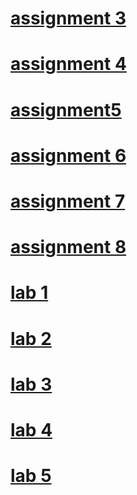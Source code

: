 # [assignment 3](https://github.com/manishshresth-19/wt-lab-assignment/tree/master/Assignment/Assignment3)
# [assignment 4](https://github.com/manishshresth-19/wt-lab-assignment/tree/master/Assignment/Assignment4)
# [assignment5](https://shresthamanish2003.com.np)
# [assignment 6](https://github.com/manishshresth-19/wt-lab-assignment/tree/master/Assignment/assignment%206)
# [assignment 7](https://github.com/manishshresth-19/wt-lab-assignment/tree/master/Assignment/Assignment7)
# [assignment 8](https://github.com/manishshresth-19/wt-lab-assignment/tree/master/Assignment/Assignment8)
# [lab 1](https://github.com/manishshresth-19/wt-lab-assignment/tree/master/Lab/lab%201)
# [lab 2](https://github.com/manishshresth-19/wt-lab-assignment/tree/master/Lab/lab%202)
# [lab 3](https://github.com/manishshresth-19/wt-lab-assignment/tree/master/Lab/lab%203)
# [lab 4](https://github.com/manishshresth-19/wt-lab-assignment/tree/master/Lab/lab%204)
# [lab 5](https://github.com/manishshresth-19/wt-lab-assignment/tree/master/Lab/lab%205)

